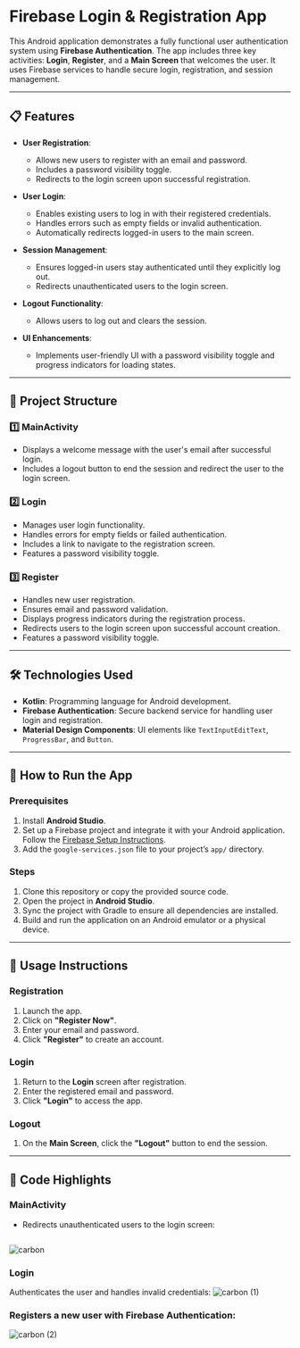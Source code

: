 # Firebase Login & Registration App

This Android application demonstrates a fully functional user authentication system using **Firebase Authentication**. The app includes three key activities: **Login**, **Register**, and a **Main Screen** that welcomes the user. It uses Firebase services to handle secure login, registration, and session management.

---

## 📋 Features

- **User Registration**:
  - Allows new users to register with an email and password.
  - Includes a password visibility toggle.
  - Redirects to the login screen upon successful registration.

- **User Login**:
  - Enables existing users to log in with their registered credentials.
  - Handles errors such as empty fields or invalid authentication.
  - Automatically redirects logged-in users to the main screen.

- **Session Management**:
  - Ensures logged-in users stay authenticated until they explicitly log out.
  - Redirects unauthenticated users to the login screen.

- **Logout Functionality**:
  - Allows users to log out and clears the session.

- **UI Enhancements**:
  - Implements user-friendly UI with a password visibility toggle and progress indicators for loading states.

---

## 📂 Project Structure

### 1️⃣ **MainActivity**
- Displays a welcome message with the user's email after successful login.
- Includes a logout button to end the session and redirect the user to the login screen.

### 2️⃣ **Login**
- Manages user login functionality.
- Handles errors for empty fields or failed authentication.
- Includes a link to navigate to the registration screen.
- Features a password visibility toggle.

### 3️⃣ **Register**
- Handles new user registration.
- Ensures email and password validation.
- Displays progress indicators during the registration process.
- Redirects users to the login screen upon successful account creation.
- Features a password visibility toggle.

---

## 🛠️ Technologies Used

- **Kotlin**: Programming language for Android development.
- **Firebase Authentication**: Secure backend service for handling user login and registration.
- **Material Design Components**: UI elements like `TextInputEditText`, `ProgressBar`, and `Button`.

---

## 🚀 How to Run the App

### Prerequisites
1. Install **Android Studio**.
2. Set up a Firebase project and integrate it with your Android application. Follow the [Firebase Setup Instructions](https://firebase.google.com/docs/android/setup).
3. Add the `google-services.json` file to your project’s `app/` directory.

### Steps
1. Clone this repository or copy the provided source code.
2. Open the project in **Android Studio**.
3. Sync the project with Gradle to ensure all dependencies are installed.
4. Build and run the application on an Android emulator or a physical device.

---

## 📜 Usage Instructions

### Registration
1. Launch the app.
2. Click on **"Register Now"**.
3. Enter your email and password.
4. Click **"Register"** to create an account.

### Login
1. Return to the **Login** screen after registration.
2. Enter the registered email and password.
3. Click **"Login"** to access the app.

### Logout
1. On the **Main Screen**, click the **"Logout"** button to end the session.

---

## 📑 Code Highlights

### MainActivity
- Redirects unauthenticated users to the login screen:
  ```kotlin
![carbon](https://github.com/user-attachments/assets/2a45b0d8-ccc1-4c8f-8ecf-ef9016ea2226)

### Login
Authenticates the user and handles invalid credentials:
![carbon (1)](https://github.com/user-attachments/assets/37fcf3d2-ac65-4e56-b114-1394465e3d75)



### Registers a new user with Firebase Authentication:
![carbon (2)](https://github.com/user-attachments/assets/90436c27-86cc-4f3a-9b4b-e64151b36d37)


